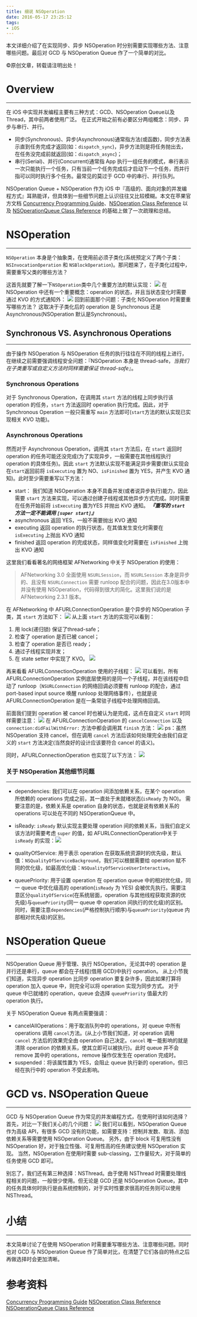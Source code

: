 ```yaml
---
title: 细说 NSOperation
date: 2016-05-17 23:25:12
tags:
- iOS
---
```

本文详细介绍了在实现同步、异步 NSOperation 时分别需要实现哪些方法、注意哪些问题。最后对 GCD 与 NSOperation Queue 作了一个简单的对比。
<!--more-->
©原创文章，转载请注明出处！

# Overview
____________________________
在 iOS 中实现并发编程主要有三种方式：GCD、NSOperation Queue以及Thread，其中前两者使用广泛。
在正式开始之前有必要区分两组概念：同步、异步与串行、并行。
+ 同步(Synchronous)、异步(Asynchronous)通常指方法(或函数)，同步方法表示直到任务完成才返回(如：`dispatch_sync`)，异步方法则是将任务抛出去，在任务没完成前就返回(如：`dispatch_async`)；
+ 串行(Serial)、并行(Concurrent)通常指 App 执行一组任务的模式，串行表示一次只能执行一个任务，只有当前一个任务完成后才启动下一个任务，而并行指可以同时执行多个任务。最常见的莫过于 GCD 中的串行、并行队列。

NSOperation Queue + NSOperation 作为 iOS 中『高级的、面向对象的并发编程方式』耳熟能详，但具体到一些细节问题上认识往往又比较模糊。本文在苹果官方文档 [Concurrency Programming Guide](https://developer.apple.com/library/ios/documentation/General/Conceptual/ConcurrencyProgrammingGuide/OperationQueues/OperationQueues.html)、[NSOperation Class Reference](https://developer.apple.com/library/ios/documentation/Cocoa/Reference/NSOperation_class/index.html) 以及 [NSOperationQueue Class Reference](https://developer.apple.com/library/ios/documentation/Cocoa/Reference/NSOperationQueue_class/index.html) 的基础上做了一次疏理和总结。

# NSOperation
______________________________
`NSOperation` 本身是个抽象类，在使用前必须子类化(系统预定义了两个子类：`NSInvocationOperation` 和 `NSBlockOperation`)。那问题来了，在子类化过程中，需要重写父类的哪些方法？

这首先就要了解一下`NSOperation`类中几个重要方法的默认实现：
![](/img/NSOperationDefault.png)
在 NSOperation 中还有一个重要概念：operation 的状态，并且当状态变化时需要通过 KVO 的方式通知外：
![](/img/NSOperationKeypath.png)
回到前面那个问题：子类化 NSOperation 时需要重写哪些方法？
这取决于子类化后的 operation 是 Synchronous 还是 Asynchronous(NSOperation 默认是Synchronous)。

## Synchronous VS. Asynchronous Operations
_______________________________
由于操作 NSOperation 与 NSOperation 任务的执行往往在不同的线程上进行，在继续之前需要强调线程安全问题：『NSOperation 本身是 thread-safe，*当我们在子类重写或自定义方法时同样需要保证 thread-safe*』。

### Synchronous Operations
对于 Synchronous Operation，在调用其 `start` 方法的线程上同步执行该 operation 的任务，`start` 方法返回时 operation 执行完成。因此，对于 Synchronous Operation 一般只需重写 `main` 方法即可(`start`方法的默认实现已实现相关 KVO 功能)。

### Asynchronous Operations
然而对于 Asynchronous Operation，调用其 `start` 方法后，在 `start` 返回时 operation 的任务可能还没完成(为了实现异步，一般需要在其他线程执行 operation 的具体任务)。因此 `start` 方法默认实现不能满足异步需要(默认实现会在`start`返回前将 `isExecuting` 置为 NO、`isFinished` 置为 YES，并产生 KVO 通知)。此时至少需要重写以下方法：
+ start：
	我们知道 NSOperation 本身不具备并发(或者说异步执行)能力，因此需要 `start` 方法来实现，可以通过创建子线程或其他异步方式完成。同时需要在任务开始前将 `isExecuting` 置为YES 并抛出 KVO 通知。
	***『重写的 `start` 方法一定不能调用 `[super start]`』***
+ asynchronous
	返回 YES，一般不需要抛出 KVO 通知
+ executing
	返回 operation 的执行状态，在其值发生变化时需要在 `isExecuting` 上抛出 KVO 通知
+ finished
	返回 operation 的完成状态，同样值变化时需要在 `isFinished` 上抛出 KVO 通知

这里我们看看著名的网络框架 AFNetworking 中关于 NSOperation 的使用：
> AFNetworking 3.0 全面使用 `NSURLSession`，而 `NSURLSession` 本身是异步的、且没有 `NSURLConnection` 需要 runloop 配合的问题，因此在3.0版本中并没有使用 NSOperation，代码得到很大的简化。这里我们说的是 AFNetworking 2.3.1 版本。

在 AFNetworking 中 AFURLConnectionOperation 是个异步的 NSOperation 子类，其 `start` 方法如下：
![](/img/AFURLConnectionOperation-start.png)
从上面 `start` 方法的实现可以看到：
1. 用 lock(递归锁) 保证了thread-safe；
2. 检查了 operation 是否已被 cancel；
3. 检查了 operation 是否已 ready；
4. 通过子线程实现并发；
5. 在 state setter 中实现了 KVO。
![](/img/AFURLConnectionOperation-statesetter.png)

再来看看 AFURLConnectionOperation 使用的子线程：
![](/img/AFURLConnectionOperation-thread.png)
可以看到，所有 AFURLConnectionOperation 实例底层使用的是同一个子线程，并在该线程中启动了 runloop（`NSURLConnection` 的网络回调必须要有 runloop 的配合，通过port-based input source 唤醒 runloop 处理网络事件），也就是说 AFURLConnectionOperation 是在一条常驻子线程中处理网络回调。

前面我们提到 operation 被 cancel 时也被认为是完成，这点在自定义 `start` 时同样需要注意：
![](/img/AFURLConnectionOperation-cancel.png)
在 AFURLConnectionOperation 的 `cancelConnection` 以及 `connection:didFailWithError:` 方法中都会调用其 `finish` 方法：
![](/img/AFURLConnectionOperation-finish.png)
ps：虽然 NSOperation 支持 cancel，但在调用 `cancel` 方法后该如何处理完全由我们自定义的 `start` 方法决定(当然良好的设计应该要符合 cancel 的语义)。

同时，AFURLConnectionOperation 也实现了以下方法：
![](/img/AFURLConnectionOperation-isReady-isFinished.png)

### 关于 NSOperation 其他细节问题
________________________
+ dependencies:
	我们可以在 operation 间添加依赖关系，在某个 operation 所依赖的 operations 完成之前，其一直处于未就绪状态(`isReady` 为 NO)。
	需要注意的是，依赖关系是 operation 自身的状态，也就是说有依赖关系的 operations 可以处在不同的 NSOperationQueue 中。
	
+ isReady:
	`isReady` 默认实现主要处理 operation 间的依赖关系，当我们自定义该方法时需要考虑 `super` 的值，如 AFURLConnectionOperation中关于 `isReady` 的实现：![](/img/AFURLConnectionOperation-isReady.png)
	
+ qualityOfService:
	用于表示 operation 在获取系统资源时的优先级，默认值：`NSQualityOfServiceBackground`，我们可以根据需要给 operation 赋不同的优化级，如最高优化级：`NSQualityOfServiceUserInteractive`。

+ queuePriority:
	用于设置 operation 在 operation queue 中的相对优化级，同一 queue 中优化级高的 operation(`isReady` 为 YES) 会被优先执行。需要注意区分`qualityOfService`(在系统层面，operation 与其他线程获取资源的优先级)与`queuePriority`(同一 queue 中 operation 间执行的优化级)的区别。
	同时，需要注意`dependencies`(严格控制执行顺序)与`queuePriority`(queue 内部相对优先级)的区别。
	
# NSOperation Queue
___________________________
NSOperation Queue 用于管理、执行 NSOperation，无论其中的 operation 是并行还是串行，queue 都会在子线程(借用 GCD)中执行 operation。
从上小节我们知道，实现异步 operation 比同步 operation 要复杂许多，因此如果打算将 operation 加入 queue 中，则完全可以将 operation 实现为同步方式。
对于 queue 中已就绪的 operation，queue 会选择 `queuePriority` 值最大的 operation 执行。

关于 NSOperation Queue 有两点需要强调：
+ cancelAllOperations：用于取消队列中的 operations，对 queue 中所有 operations 调用 `cancel`方法。(从上小节我们知道，对 operation 调用 `cancel` 方法后的效果完全由 operation 自己决定。`cancel` 唯一能影响的就是清除 operation 的依赖关系，使其立即可以被执行)。此时 queue 并不会 remove 其中的 operations，remove 操作仅发生在 operation 完成时。
+ suspended：将该属性置为 YES，会阻止 queue 执行新的 operation，但已经在执行中的 operation 不受此影响。

# GCD vs. NSOperation Queue
_______________________________
GCD 与 NSOperation Queue 作为常见的并发编程方式，在使用时该如何选择？
首先，对比一下我们关心的几个问题：
![](/img/GCDvsNSOperationQueue.png)
我们可以看到，NSOperation Queue 作为高级 API，有很多 GCD 没有的功能，如需要支持：控制并发数、取消、添加依赖关系等需要使用 NSOperation Queue。
另外，由于 block 可复用性没有 NSOperation 好，对于独立性强、可复用性高的任务建议使用 NSOperation 实现。
当然，NSOperation 在使用时需要 sub-classing，工作量较大，对于简单的任务使用 GCD 即可。

别忘了，我们还有第三种选择：NSThread。由于使用 NSThread 时需要处理线程相关的问题，一般很少使用。但无论是 GCD 还是 NSOperation Queue，其中的任务具体何时执行是由系统控制的，对于实时性要求很高的任务则可以使用 NSThread。

# 小结
_________________________________
本文简单讨论了在使用 NSOperation 时需要重写哪些方法、注意哪些问题。同时也对 GCD 与 NSOperation Queue 作了简单对比，在清楚了它们各自的特点之后再做选择时会更加清晰。

# 参考资料
 [Concurrency Programming Guide](https://developer.apple.com/library/ios/documentation/General/Conceptual/ConcurrencyProgrammingGuide/OperationQueues/OperationQueues.html)
 [NSOperation Class Reference](https://developer.apple.com/library/ios/documentation/Cocoa/Reference/NSOperation_class/index.html)
 [NSOperationQueue Class Reference](https://developer.apple.com/library/ios/documentation/Cocoa/Reference/NSOperationQueue_class/index.html)
